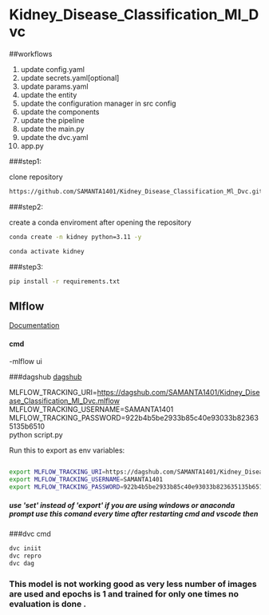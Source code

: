 # Kidney_Disease_Classification_Ml_Dvc

##workflows

1. update config.yaml
2. update secrets.yaml[optional]
3. update params.yaml
4. update the entity
5. update the configuration manager in src config
6. update the components
7. update the pipeline
8. update the main.py
9. update the dvc.yaml
10. app.py


###step1:

clone repository

```bash
https://github.com/SAMANTA1401/Kidney_Disease_Classification_Ml_Dvc.git
```
###step2:

create a conda enviroment after opening the repository

```bash
conda create -n kidney python=3.11 -y
```

```bash
conda activate kidney
```
###step3:
```bash
pip install -r requirements.txt
```

## Mlflow

[Documentation](https://mlflow.org/docs/latest/index.html)

#### cmd
-mlflow ui

###dagshub
[dagshub](https://dagshub.com/)

MLFLOW_TRACKING_URI=https://dagshub.com/SAMANTA1401/Kidney_Disease_Classification_Ml_Dvc.mlflow \
MLFLOW_TRACKING_USERNAME=SAMANTA1401 \
MLFLOW_TRACKING_PASSWORD=922b4b5be2933b85c40e93033b823635135b6510 \
python script.py

Run this to export as env variables:

```bash

export MLFLOW_TRACKING_URI=https://dagshub.com/SAMANTA1401/Kidney_Disease_Classification_Ml_Dvc.mlflow 
export MLFLOW_TRACKING_USERNAME=SAMANTA1401 
export MLFLOW_TRACKING_PASSWORD=922b4b5be2933b85c40e93033b823635135b6510 
```
##### use 'set'  instead of 'export' if you are using windows or anaconda prompt use this comand every time after restarting cmd and vscode then 

###dvc cmd
```bash
dvc iniit
dvc repro
dvc dag
```
### This model is not working good as very less number of images are used and  epochs is 1 and trained for only one times no evaluation is done .
